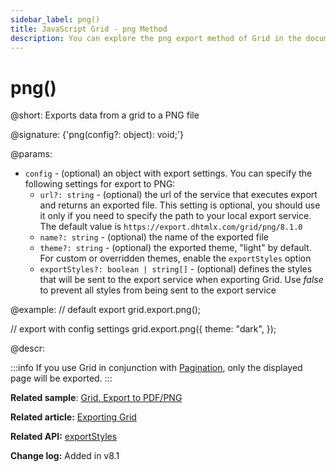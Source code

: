 ```yaml
---
sidebar_label: png()
title: JavaScript Grid - png Method
description: You can explore the png export method of Grid in the documentation of the DHTMLX JavaScript UI library. Browse developer guides and API reference, try out code examples and live demos, and download a free 30-day evaluation version of DHTMLX Suite.
---
```


# png()

@short: Exports data from a grid to a PNG file

@signature: {'png(config?: object): void;'}

@params:
- `config` - (optional) an object with export settings. You can specify the following settings for export to PNG:
    - `url?: string` - (optional) the url of the service that executes export and returns an exported file. This setting is optional, you should use it only if you need to specify the path to your local export service. The default value is `https://export.dhtmlx.com/grid/png/8.1.0`
    - `name?: string` - (optional) the name of the exported file
    - `theme?: string` - (optional) the exported theme, "light" by default. For custom or overridden themes, enable the `exportStyles` option
    - `exportStyles?: boolean | string[]` - (optional) defines the styles that will be sent to the export service when exporting Grid. Use *false* to prevent all styles from being sent to the export service

@example:
// default export
grid.export.png();

// export with config settings
grid.export.png({
    theme: "dark",
});


@descr:

:::info
If you use Grid in conjunction with [Pagination](pagination.md), only the displayed page will be exported. 
:::

**Related sample**: [Grid. Export to PDF/PNG](https://snippet.dhtmlx.com/ti9l91mn)

**Related article:** [Exporting Grid](grid/usage.md)

**Related API:** [exportStyles](grid/api/grid_exportstyles_config.md)

**Change log:** Added in v8.1